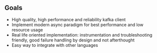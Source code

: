 ## Goals
* High quality, high performance and reliability kafka client
* Implement modern async paradigm for best performance and low resource usage
* Real life oriented implementation: instrumentation and troubleshooting friendly, good failure handling by design
  and not afterthought
* Easy way to integrate with other languages